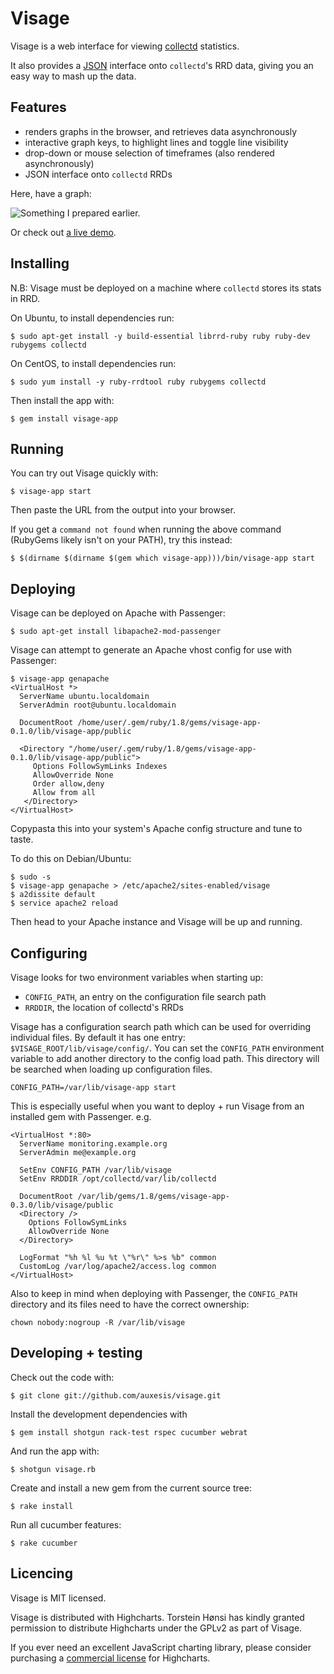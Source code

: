 Visage
======

Visage is a web interface for viewing [collectd](http://collectd.org) statistics.

It also provides a [JSON](http://json.org) interface onto `collectd`'s RRD data,
giving you an easy way to mash up the data.

Features
--------

 * renders graphs in the browser, and retrieves data asynchronously
 * interactive graph keys, to highlight lines and toggle line visibility
 * drop-down or mouse selection of timeframes (also rendered asynchronously)
 * JSON interface onto `collectd` RRDs

Here, have a graph:


![Something I prepared earlier.](http://farm2.static.flickr.com/1020/4730994504_c8c6fc9c18_z.jpg)


Or check out [a live demo](http://visage.unstated.net/nadia/cpu+load).

Installing
----------

N.B: Visage must be deployed on a machine where `collectd` stores its stats in RRD.

On Ubuntu, to install dependencies run:

    $ sudo apt-get install -y build-essential librrd-ruby ruby ruby-dev rubygems collectd

On CentOS, to install dependencies run:

    $ sudo yum install -y ruby-rrdtool ruby rubygems collectd

Then install the app with:

    $ gem install visage-app

Running
-------

You can try out Visage quickly with:

    $ visage-app start

Then paste the URL from the output into your browser.

If you get a `command not found` when running the above command (RubyGems likely
isn't on your PATH), try this instead:

    $ $(dirname $(dirname $(gem which visage-app)))/bin/visage-app start

Deploying
---------

Visage can be deployed on Apache with Passenger:

    $ sudo apt-get install libapache2-mod-passenger

Visage can attempt to generate an Apache vhost config for use with Passenger:

    $ visage-app genapache
    <VirtualHost *>
      ServerName ubuntu.localdomain
      ServerAdmin root@ubuntu.localdomain

      DocumentRoot /home/user/.gem/ruby/1.8/gems/visage-app-0.1.0/lib/visage-app/public

      <Directory "/home/user/.gem/ruby/1.8/gems/visage-app-0.1.0/lib/visage-app/public">
         Options FollowSymLinks Indexes
         AllowOverride None
         Order allow,deny
         Allow from all
       </Directory>
    </VirtualHost>

Copypasta this into your system's Apache config structure and tune to taste.

To do this on Debian/Ubuntu:

    $ sudo -s
    $ visage-app genapache > /etc/apache2/sites-enabled/visage
    $ a2dissite default
    $ service apache2 reload

Then head to your Apache instance and Visage will be up and running.

Configuring
-----------

Visage looks for two environment variables when starting up:

  * `CONFIG_PATH`, an entry on the configuration file search path
  * `RRDDIR`, the location of collectd's RRDs

Visage has a configuration search path which can be used for overriding
individual files. By default it has one entry: `$VISAGE_ROOT/lib/visage/config/`.
You can set the `CONFIG_PATH` environment variable to add another directory to
the config load path. This directory will be searched when loading up
configuration files.

    CONFIG_PATH=/var/lib/visage-app start

This is especially useful when you want to deploy + run Visage from an installed
gem with Passenger. e.g.

    <VirtualHost *:80>
      ServerName monitoring.example.org
      ServerAdmin me@example.org

      SetEnv CONFIG_PATH /var/lib/visage
      SetEnv RRDDIR /opt/collectd/var/lib/collectd

      DocumentRoot /var/lib/gems/1.8/gems/visage-app-0.3.0/lib/visage/public
      <Directory />
        Options FollowSymLinks
        AllowOverride None
      </Directory>

      LogFormat "%h %l %u %t \"%r\" %>s %b" common
      CustomLog /var/log/apache2/access.log common
    </VirtualHost>

Also to keep in mind when deploying with Passenger, the `CONFIG_PATH` directory
and its files need to have the correct ownership:

    chown nobody:nogroup -R /var/lib/visage

Developing + testing
--------------------

Check out the code with:

    $ git clone git://github.com/auxesis/visage.git

Install the development dependencies with

    $ gem install shotgun rack-test rspec cucumber webrat

And run the app with:

    $ shotgun visage.rb

Create and install a new gem from the current source tree:

    $ rake install

Run all cucumber features:

    $ rake cucumber

Licencing
---------

Visage is MIT licensed.

Visage is distributed with Highcharts. Torstein Hønsi has kindly granted
permission to distribute Highcharts under the GPLv2 as part of Visage.

If you ever need an excellent JavaScript charting library, please consider
purchasing a [commercial license](http://highcharts.com/license) for
Highcharts.
